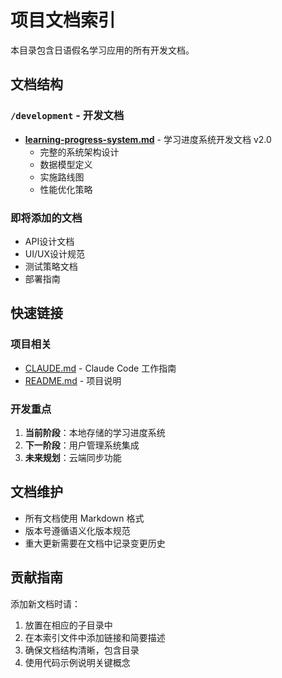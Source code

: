 # 项目文档索引

本目录包含日语假名学习应用的所有开发文档。

## 文档结构

### `/development` - 开发文档
- **[learning-progress-system.md](./development/learning-progress-system.md)** - 学习进度系统开发文档 v2.0
  - 完整的系统架构设计
  - 数据模型定义
  - 实施路线图
  - 性能优化策略

### 即将添加的文档
- API设计文档
- UI/UX设计规范
- 测试策略文档
- 部署指南

## 快速链接

### 项目相关
- [CLAUDE.md](../CLAUDE.md) - Claude Code 工作指南
- [README.md](../README.md) - 项目说明

### 开发重点
1. **当前阶段**：本地存储的学习进度系统
2. **下一阶段**：用户管理系统集成
3. **未来规划**：云端同步功能

## 文档维护

- 所有文档使用 Markdown 格式
- 版本号遵循语义化版本规范
- 重大更新需要在文档中记录变更历史

## 贡献指南

添加新文档时请：
1. 放置在相应的子目录中
2. 在本索引文件中添加链接和简要描述
3. 确保文档结构清晰，包含目录
4. 使用代码示例说明关键概念